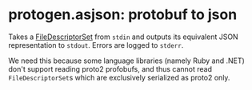 # protogen.asjson: protobuf to json

Takes a [FileDescriptorSet](https://github.com/google/protobuf/blob/3d9d1a1255583bac550f7bf94f3016e8c238fa5e/src/google/protobuf/descriptor.proto) from `stdin` and outputs its equivalent JSON representation to `stdout`. Errors are logged to `stderr`.

We need this because some language libraries (namely Ruby and .NET) don't support reading proto2 profobufs, and thus cannot read `FileDescriptorSet`s which are exclusively serialized as proto2 only.